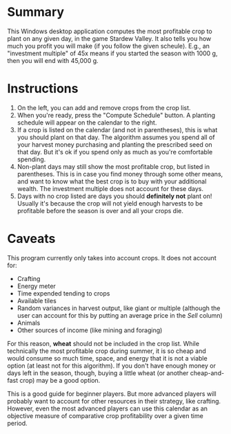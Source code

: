 # Summary

This Windows desktop application computes the most profitable crop to plant on any given day, in the game Stardew Valley.
It also tells you how much you profit you will make (if you follow the given scheule). E.g., an "investment multiple" of 45x means if you started the season with 1000 g, then you will end with 45,000 g.

# Instructions

1. On the left, you can add and remove crops from the crop list.
1. When you're ready, press the "Compute Schedule" button. A planting schedule will appear on the calendar to the right.
1. If a crop is listed on the calendar (and not in parentheses), this is what you should plant on that day. The algorithm assumes you spend all of your harvest money purchasing and planting the prescribed seed on that day. But it's ok if you spend only as much as you're comfortable spending.
1. Non-plant days may still show the most profitable crop, but listed in parentheses. This is in case you find money through some other means, and want to know what the best crop is to buy with your additional wealth. The investment multiple does not account for these days.
1. Days with no crop listed are days you should **definitely not** plant on! Usually it's because the crop will not yield enough harvests to be profitable before the season is over and all your crops die. 

# Caveats

This program currently only takes into account crops. It does not account for:
* Crafting
* Energy meter
* Time expended tending to crops
* Available tiles
* Random variances in harvest output, like giant or multiple (although the user can account for this by putting an average price in the *Sell* column)
* Animals 
* Other sources of income (like mining and foraging)

For this reason, **wheat** should not be included in the crop list. While technically the most profitable crop during summer, it is so cheap and would consume so much time, space, and energy that it is not a viable option (at least not for this algorithm). If you don't have enough money or days left in the season, though, buying a little wheat (or another cheap-and-fast crop) may be a good option.

This is a good guide for beginner players.  But more advanced players will probably want to account for other resources in their strategy, like crafting.  However, even the most advanced players can use this calendar as an objective measure of comparative crop profitability over a given time period.
